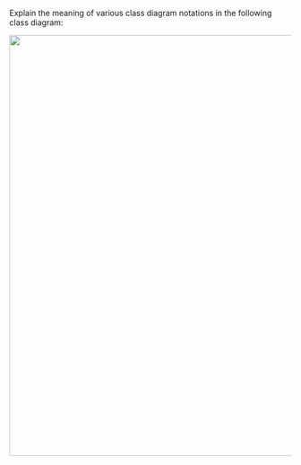 <panel header="{{ icon_Q }} Explain notations in the class diagram">
<question>

Explain the meaning of various class diagram notations in the following class diagram:

<img src="{{baseUrl}}/uml/classDiagrams/introduction/what/images/classDiagramExample1.png" width="750" />

</question>
</panel>
